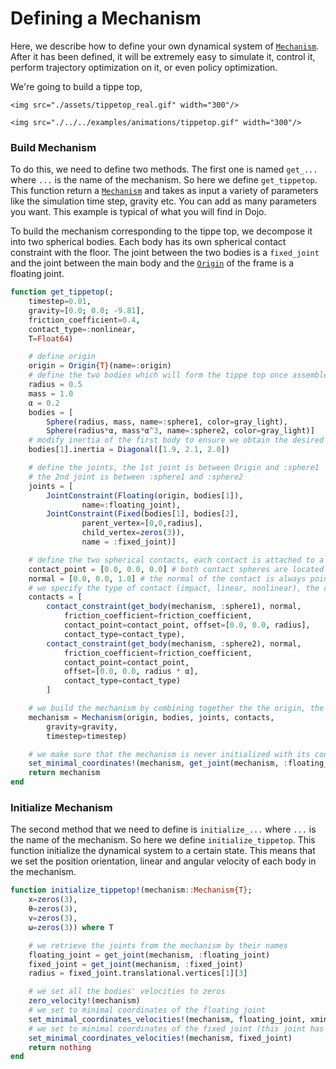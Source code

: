 # Defining a Mechanism
Here, we describe how to define your own dynamical system of [`Mechanism`](@ref). After it has been defined, it will be extremely easy to simulate it, control it, perform trajectory optimization on it, or even policy optimization.

We're going to build a tippe top,


```@raw html
<img src="./assets/tippetop_real.gif" width="300"/>
```

```@raw html
<img src="./../../examples/animations/tippetop.gif" width="300"/>
```

### Build Mechanism

To do this, we need to define two methods. The first one is named `get_...` where `...` is the name of the mechanism. So here we define `get_tippetop`. This function return a [`Mechanism`](@ref) and takes as input a variety of parameters like the simulation time step, gravity etc. You can add as many parameters you want. This example is typical of what you will find in Dojo.

To build the mechanism corresponding to the tippe top, we decompose it into two spherical bodies. Each body has its own spherical contact constraint with the floor. The joint between the two bodies is a `fixed_joint` and the joint between the main body and the [`Origin`](@ref) of the frame is a floating joint.

```julia
function get_tippetop(;
    timestep=0.01,
    gravity=[0.0; 0.0; -9.81],
    friction_coefficient=0.4,
    contact_type=:nonlinear,
    T=Float64)

    # define origin
    origin = Origin{T}(name=:origin)
    # define the two bodies which will form the tippe top once assembled
    radius = 0.5
    mass = 1.0
    α = 0.2
    bodies = [
        Sphere(radius, mass, name=:sphere1, color=gray_light),
        Sphere(radius*α, mass*α^3, name=:sphere2, color=gray_light)]
    # modify inertia of the first body to ensure we obtain the desired behavior
    bodies[1].inertia = Diagonal([1.9, 2.1, 2.0])

    # define the joints, the 1st joint is between Origin and :sphere1
    # the 2nd joint is between :sphere1 and :sphere2
    joints = [
        JointConstraint(Floating(origin, bodies[1]),
                name=:floating_joint),
        JointConstraint(Fixed(bodies[1], bodies[2],
                parent_vertex=[0,0,radius],
                child_vertex=zeros(3)),
                name = :fixed_joint)]

    # define the two spherical contacts, each contact is attached to a body.
    contact_point = [0.0, 0.0, 0.0] # both contact spheres are located at the center of the bodies they are attached to.
    normal = [0.0, 0.0, 1.0] # the normal of the contact is always pointing in the upright direction because the floor is flat.
    # we specify the type of contact (impact, linear, nonlinear), the coefficient of friction, the radius of the contact sphere, etc.
    contacts = [
        contact_constraint(get_body(mechanism, :sphere1), normal,
            friction_coefficient=friction_coefficient,
            contact_point=contact_point, offset=[0.0, 0.0, radius],
            contact_type=contact_type),
        contact_constraint(get_body(mechanism, :sphere2), normal,
            friction_coefficient=friction_coefficient,
            contact_point=contact_point,
            offset=[0.0, 0.0, radius * α],
            contact_type=contact_type)
        ]

    # we build the mechanism by combining together the the origin, the bodies, the joints, and the contacts.
    mechanism = Mechanism(origin, bodies, joints, contacts,
        gravity=gravity,
        timestep=timestep)

    # we make sure that the mechanism is never initialized with its contact spheres below the ground.
    set_minimal_coordinates!(mechanism, get_joint(mechanism, :floating_joint), [0.0; 0.0; radius; zeros(3)])
    return mechanism
end
```

### Initialize Mechanism
The second method that we need to define is `initialize_...` where `...` is the name of the mechanism. So here we define `initialize_tippetop`. This function initialize the dynamical system to a certain state. This means that we set the position orientation, linear and angular velocity of each body in the mechanism.


```julia
function initialize_tippetop!(mechanism::Mechanism{T};
    x=zeros(3),
    θ=zeros(3),
    v=zeros(3),
    ω=zeros(3)) where T

    # we retrieve the joints from the mechanism by their names
    floating_joint = get_joint(mechanism, :floating_joint)
    fixed_joint = get_joint(mechanism, :fixed_joint)
    radius = fixed_joint.translational.vertices[1][3]

    # we set all the bodies' velocities to zeros
    zero_velocity!(mechanism)
    # we set to minimal coordinates of the floating joint
    set_minimal_coordinates_velocities!(mechanism, floating_joint, xmin=[x; θ; v; ω])
    # we set to minimal coordinates of the fixed joint (this joint has zero minimal coordinate).
    set_minimal_coordinates_velocities!(mechanism, fixed_joint)
    return nothing
end
```
